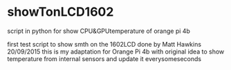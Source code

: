 # showTonLCD1602
script in python for show CPU&amp;GPUtemperature of orange pi 4b

first test script to show smth on the 1602LCD done by Matt Hawkins 20/09/2015
this is my adaptation for Orange Pi 4b with original idea to show temperature from internal sensors and update it everysomeseconds
